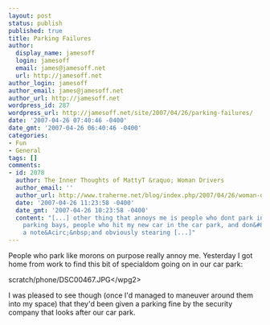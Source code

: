 ```yaml
---
layout: post
status: publish
published: true
title: Parking Failures
author:
  display_name: jamesoff
  login: jamesoff
  email: james@jamesoff.net
  url: http://jamesoff.net
author_login: jamesoff
author_email: james@jamesoff.net
author_url: http://jamesoff.net
wordpress_id: 287
wordpress_url: http://jamesoff.net/site/2007/04/26/parking-failures/
date: '2007-04-26 07:40:46 -0400'
date_gmt: '2007-04-26 06:40:46 -0400'
categories:
- Fun
- General
tags: []
comments:
- id: 2078
  author: The Inner Thoughts of MattyT &raquo; Woman Drivers
  author_email: ''
  author_url: http://www.traherne.net/blog/index.php/2007/04/26/woman-drivers/
  date: '2007-04-26 11:23:58 -0400'
  date_gmt: '2007-04-26 10:23:58 -0400'
  content: "[...] other thing that annoys me is people who dont park in pre-marked
    parking bays, people who hit my new car in the car park, and don&#8217;t leave
    a note&Acirc;&nbsp;and obviously stearing [...]"
---
```

<p>People who park like morons on purpose really annoy me. Yesterday I got home from work to find this bit of specialdom going on in our car park:</p>
<p><wpg2>scratch&#47;phone&#47;DSC00467.JPG<&#47;wpg2></p>
<p>I was pleased to see though (once I'd managed to maneuver around them into my space) that they'd been given a parking fine by the security company that looks after our car park.</p>
